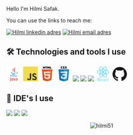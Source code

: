 Hello
I'm Hilmi Safak.

You can use the links to reach me:

  <a href="https://www.linkedin.com/in/hilmi-%C5%9Fafak-40046a210/" target="_blank" rel="nofollow"><img alt="Hilmi linkedin adres" src="https://img.shields.io/badge/LinkedIn-0077B5?style=for-the-badge&logo=linkedin&logoColor=white" /></a>
  <a href="mailto:hilmisafak1@gmail.com" target="_blank" rel="nofollow"><img alt="Hilmi email adres" src="https://img.shields.io/badge/Gmail-D14836?style=for-the-badge&logo=gmail&logoColor=white" /></a>

  
## 🛠 Technologies and tools I use
<p align="left">
<img src="https://raw.githubusercontent.com/devicons/devicon/master/icons/java/java-original-wordmark.svg" width="40" height="40" />
<img src="https://raw.githubusercontent.com/devicons/devicon/master/icons/javascript/javascript-original.svg" width="40" height="40" />
<img src="https://raw.githubusercontent.com/devicons/devicon/master/icons/html5/html5-original-wordmark.svg" width="40" height="40" />
<img src="https://raw.githubusercontent.com/devicons/devicon/master/icons/css3/css3-original-wordmark.svg" width="40" height="40" />
<img src="https://img.shields.io/badge/Microsoft_SQL_Server-black?style=for-the-badge&logo=microsoft-sql-server&logoColor=white"></img>
<img src="https://img.shields.io/badge/Spring-black?style=for-the-badge&logo=spring&logoColor=white%22%3E"></img>
<img src="https://img.shields.io/badge/.NET-black?style=for-the-badge&logo=.net&logoColor=white"></img>
<img src="https://raw.githubusercontent.com/devicons/devicon/master/icons/react/react-original-wordmark.svg" width="40" height="40" />
<img src="https://raw.githubusercontent.com/devicons/devicon/master/icons/github/github-original.svg" width="40" height="40" />
</p>

## 📝 IDE's I use
<img src="https://img.shields.io/badge/Visual_Studio_2019-black?style=for-the-badge&logo=visual%20studio&logoColor=white"></img>
<img src="https://img.shields.io/badge/Visual_Studio_Code-black?style=for-the-badge&logo=visual%20studio%20code&logoColor=white"></img>
<img src="https://img.shields.io/badge/Eclipse-black?style=for-the-badge&logo=eclipse&logoColor=white"></img>


<p align="center">
  <img src="https://github-readme-stats.vercel.app/api/top-langs?username=hilmi51&show_icons=true&locale=en&layout=compact" alt="hilmi51" />
</p>
